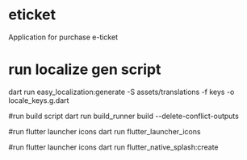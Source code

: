 # eticket

Application for purchase e-ticket

# run localize gen script
dart run easy_localization:generate -S assets/translations -f keys -o locale_keys.g.dart

#run build script
dart run build_runner build --delete-conflict-outputs

#run flutter launcher icons
dart run flutter_launcher_icons

#run flutter launcher icons
dart run flutter_native_splash:create

